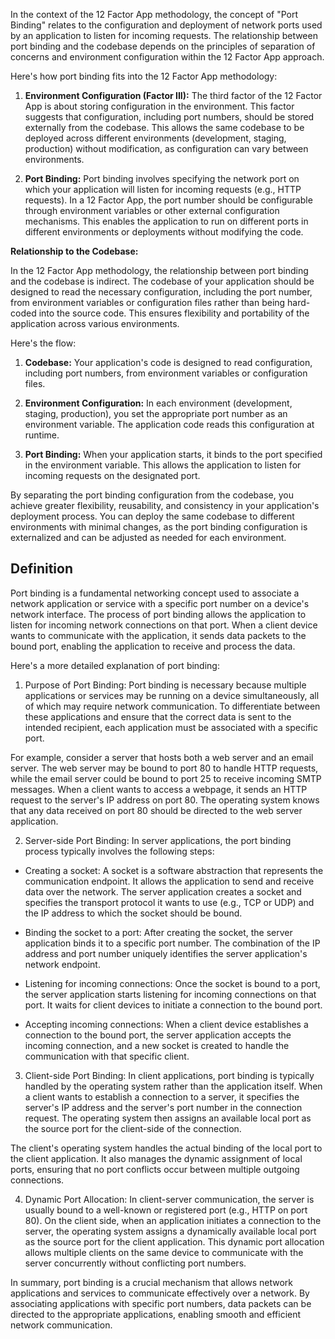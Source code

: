 In the context of the 12 Factor App methodology, the concept of "Port Binding" relates to the configuration and deployment of network ports used by an application to listen for incoming requests. The relationship between port binding and the codebase depends on the principles of separation of concerns and environment configuration within the 12 Factor App approach. 

Here's how port binding fits into the 12 Factor App methodology:

1. **Environment Configuration (Factor III):**
   The third factor of the 12 Factor App is about storing configuration in the environment. This factor suggests that configuration, including port numbers, should be stored externally from the codebase. This allows the same codebase to be deployed across different environments (development, staging, production) without modification, as configuration can vary between environments.

2. **Port Binding:**
   Port binding involves specifying the network port on which your application will listen for incoming requests (e.g., HTTP requests). In a 12 Factor App, the port number should be configurable through environment variables or other external configuration mechanisms. This enables the application to run on different ports in different environments or deployments without modifying the code.

**Relationship to the Codebase:**

In the 12 Factor App methodology, the relationship between port binding and the codebase is indirect. The codebase of your application should be designed to read the necessary configuration, including the port number, from environment variables or configuration files rather than being hard-coded into the source code. This ensures flexibility and portability of the application across various environments.

Here's the flow:

1. **Codebase:** Your application's code is designed to read configuration, including port numbers, from environment variables or configuration files.

2. **Environment Configuration:** In each environment (development, staging, production), you set the appropriate port number as an environment variable. The application code reads this configuration at runtime.

3. **Port Binding:** When your application starts, it binds to the port specified in the environment variable. This allows the application to listen for incoming requests on the designated port.

By separating the port binding configuration from the codebase, you achieve greater flexibility, reusability, and consistency in your application's deployment process. You can deploy the same codebase to different environments with minimal changes, as the port binding configuration is externalized and can be adjusted as needed for each environment.




## Definition

Port binding is a fundamental networking concept used to associate a network application or service with a specific port number on a device's network interface. The process of port binding allows the application to listen for incoming network connections on that port. When a client device wants to communicate with the application, it sends data packets to the bound port, enabling the application to receive and process the data.


Here's a more detailed explanation of port binding:

1. Purpose of Port Binding: Port binding is necessary because multiple applications or services may be running on a device simultaneously, all of which may require network communication. To differentiate between these applications and ensure that the correct data is sent to the intended recipient, each application must be associated with a specific port.

For example, consider a server that hosts both a web server and an email server. The web server may be bound to port 80 to handle HTTP requests, while the email server could be bound to port 25 to receive incoming SMTP messages. When a client wants to access a webpage, it sends an HTTP request to the server's IP address on port 80. The operating system knows that any data received on port 80 should be directed to the web server application.

2. Server-side Port Binding: In server applications, the port binding process typically involves the following steps:

- Creating a socket: A socket is a software abstraction that represents the communication endpoint. It allows the application to send and receive data over the network. The server application creates a socket and specifies the transport protocol it wants to use (e.g., TCP or UDP) and the IP address to which the socket should be bound.
    
- Binding the socket to a port: After creating the socket, the server application binds it to a specific port number. The combination of the IP address and port number uniquely identifies the server application's network endpoint.
    
- Listening for incoming connections: Once the socket is bound to a port, the server application starts listening for incoming connections on that port. It waits for client devices to initiate a connection to the bound port.
    
- Accepting incoming connections: When a client device establishes a connection to the bound port, the server application accepts the incoming connection, and a new socket is created to handle the communication with that specific client.
    

3. Client-side Port Binding: In client applications, port binding is typically handled by the operating system rather than the application itself. When a client wants to establish a connection to a server, it specifies the server's IP address and the server's port number in the connection request. The operating system then assigns an available local port as the source port for the client-side of the connection.

The client's operating system handles the actual binding of the local port to the client application. It also manages the dynamic assignment of local ports, ensuring that no port conflicts occur between multiple outgoing connections.

4. Dynamic Port Allocation: In client-server communication, the server is usually bound to a well-known or registered port (e.g., HTTP on port 80). On the client side, when an application initiates a connection to the server, the operating system assigns a dynamically available local port as the source port for the client application. This dynamic port allocation allows multiple clients on the same device to communicate with the server concurrently without conflicting port numbers.

In summary, port binding is a crucial mechanism that allows network applications and services to communicate effectively over a network. By associating applications with specific port numbers, data packets can be directed to the appropriate applications, enabling smooth and efficient network communication.